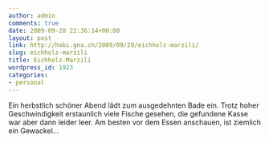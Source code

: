 ```yaml
---
author: admin
comments: true
date: 2009-09-28 22:36:14+00:00
layout: post
link: http://habi.gna.ch/2009/09/29/eichholz-marzili/
slug: eichholz-marzili
title: Eichholz-Marzili
wordpress_id: 1923
categories:
- personal
---
```




Ein herbstlich schöner Abend lädt zum ausgedehnten Bade ein. Trotz hoher Geschwindigkeit erstaunlich viele Fische gesehen, die gefundene Kasse war aber dann leider leer.
Am besten vor dem Essen anschauen, ist ziemlich ein Gewackel...
